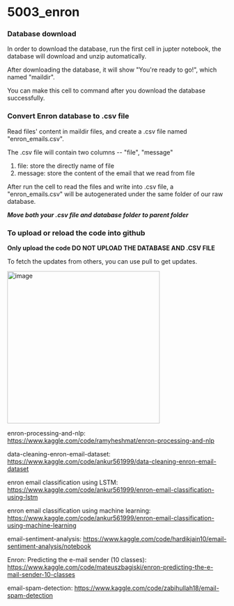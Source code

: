 # 5003_enron

### Database download

In order to download the database, run the first cell in jupter notebook, the database will download and unzip automatically.

After downloading the database, it will show "You're ready to go!", which named "maildir".

You can make this cell to command after you download the database successfully.

### Convert Enron database to .csv file

Read files' content in maildir files, and create a .csv file named "enron_emails.csv".

The .csv file will contain two columns -- "file", "message"

1. file: store the directly name of file
2. message: store the content of the email that we read from file

After run the cell to read the files and write into .csv file, a "enron_emails.csv" will be autogenerated under the same folder of our raw database.

**_Move both your .csv file and database folder to parent folder_**

### To upload or reload the code into github

**Only upload the code DO NOT UPLOAD THE DATABASE AND .CSV FILE**

To fetch the updates from others, you can use pull to get updates.

<img width="350" alt="image" src="https://github.com/user-attachments/assets/3ab1d701-c7d5-4eaf-b683-f60643d90d53">

enron-processing-and-nlp: https://www.kaggle.com/code/ramyheshmat/enron-processing-and-nlp

data-cleaning-enron-email-dataset: https://www.kaggle.com/code/ankur561999/data-cleaning-enron-email-dataset

enron email classification using LSTM: https://www.kaggle.com/code/ankur561999/enron-email-classification-using-lstm

enron email classification using machine learning: https://www.kaggle.com/code/ankur561999/enron-email-classification-using-machine-learning

email-sentiment-analysis: https://www.kaggle.com/code/hardikjain10/email-sentiment-analysis/notebook

Enron: Predicting the e-mail sender (10 classes): https://www.kaggle.com/code/mateuszbagiski/enron-predicting-the-e-mail-sender-10-classes

email-spam-detection: https://www.kaggle.com/code/zabihullah18/email-spam-detection
